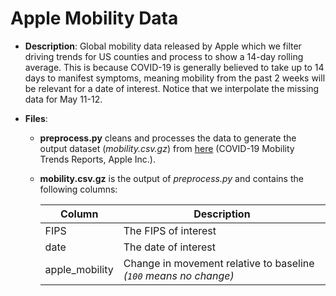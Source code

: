 # Apple Mobility Data

- **Description**: Global mobility data released by Apple which we filter driving trends for US counties and process to show a 14-day rolling average. This is because COVID-19 is generally believed to take up to 14 days to manifest symptoms, meaning mobility  from the past 2 weeks will be relevant for a date of interest. Notice that we interpolate the missing data for May 11-12.

- **Files**:
  - **preprocess.py** cleans and processes the data to generate the output dataset (_mobility.csv.gz_) from [here](https://www.apple.com/covid19/mobility) (COVID-19 Mobility Trends Reports, Apple Inc.).

  - **mobility.csv.gz** is the output of _preprocess.py_ and contains the following columns:

    | Column      | Description |
    | ----------- | ----------- |
    | FIPS   | The FIPS of interest        |
    | date | The date of interest       |
    | apple_mobility   | Change in movement relative to baseline _(`100` means no change)_ |
